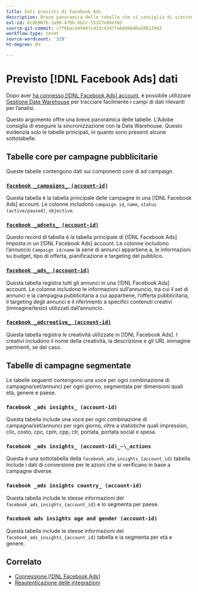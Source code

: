 ```yaml
---
title: Dati previsti di Facebook Ads
description: Breve panoramica delle tabelle che si consiglia di sincronizzare con la Data Warehouse
exl-id: 0c8b907b-1a98-470b-bb2c-55327e88e502
source-git-commit: c7f6bacd49487cd13c4347fe6dd46d6a10613942
workflow-type: tm+mt
source-wordcount: '329'
ht-degree: 0%

---
```


# Previsto [!DNL Facebook Ads] dati

Dopo aver [ha connesso [!DNL Facebook Ads] account](../integrations/facebook-ads.md), è possibile utilizzare [Gestione Date Warehouse](../../../data-analyst/data-warehouse-mgr/tour-dwm.md) per tracciare facilmente i campi di dati rilevanti per l’analisi.

Questo argomento offre una breve panoramica delle tabelle. L&#39;Adobe consiglia di eseguire la sincronizzazione con la Data Warehouse. Questo evidenzia solo le tabelle principali, in quanto sono presenti alcune sottotabelle.

## Tabelle core per campagne pubblicitarie

Queste tabelle contengono dati sui componenti core di ad campaign.

### [`facebook _campaigns_ (account-id)`](https://developers.facebook.com/docs/marketing-api/reference/ad-campaign-group)

Questa tabella è la tabella principale delle campagne in una [!DNL Facebook Ads] account. Le colonne includono `campaign id`, `name`, `status (active/paused)`, `objective`.

### [`facebook _adsets_ (account-id)`](https://developers.facebook.com/docs/marketing-api/reference/ad-campaign)

Questo record di tabella è la tabella principale di [!DNL Facebook Ads] Imposta in un [!DNL Facebook Ads] account. Le colonne includono l’annuncio `Campaign id/name` la serie di annunci appartiene a, le informazioni su budget, tipo di offerta, pianificazione e targeting del pubblico.

### [`facebook _ads_ (account-id)`](https://developers.facebook.com/docs/marketing-api/reference/adgroup)

Questa tabella registra tutti gli annunci in una [!DNL Facebook Ads] account. Le colonne includono le informazioni sull’annuncio, tra cui il set di annunci e la campagna pubblicitaria a cui appartiene, l’offerta pubblicitaria, il targeting degli annunci e il riferimento a specifici contenuti creativi (immagine/testo) utilizzati dall’annuncio.

### [`facebook _adcreative_ (account-id)`](https://developers.facebook.com/docs/marketing-api/reference/ad-creative)

Questa tabella registra le creatività utilizzate in [!DNL Facebook Ads]. I creativi includono il nome della creatività, la descrizione e gli URL immagine pertinenti, se del caso.

## Tabelle di campagne segmentate

Le tabelle seguenti contengono una voce per ogni combinazione di campagna/set/annunci per ogni giorno, segmentata per dimensioni quali età, genere e paese.

### `facebook _ads insights_ (account-id)`

Questa tabella include una voce per ogni combinazione di campagna/set/annunci per ogni giorno, oltre a statistiche quali impression, clic, costo, cpc, cpm, cpp, ctr, portata, portata social e spesa.

### `facebook _ads insights_ (account-id)_~\_actions`

Questa è una sottotabella della `facebook_ads_insights_{account_id}` tabella. Include i dati di conversione per le azioni che si verificano in base a campagne diverse.

### `facebook _ads insights country_ (account-id)`

Questa tabella include le stesse informazioni del `facebook_ads_insights_{account_id}` e lo segmenta per paese.

### `facebook ads insights age and gender (account-id)`

Questa tabella include le stesse informazioni del `facebook_ads_insights_{account_id}` tabella e la segmenta per età e genere.

## Correlato

* [Connessione [!DNL Facebook Ads]](../integrations/facebook-ads.md)
* [Reautenticazione delle integrazioni](https://experienceleague.adobe.com/docs/commerce-knowledge-base/kb/how-to/mbi-reauthenticating-integrations.html)

